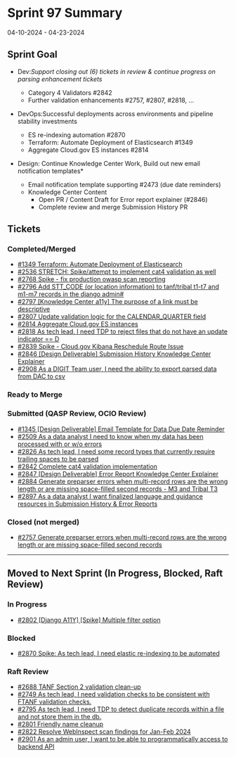 # Sprint 97 Summary

04-10-2024 - 04-23-2024


## Sprint Goal
* Dev:*Support closing out (6) tickets in review & continue progress on parsing enhancement tickets*
  * Category 4 Validators #2842
  * Further validation enhancements #2757, #2807, #2818, ...

* DevOps:Successful deployments across environments and pipeline stability investments
    * ES re-indexing automation #2870
    * Terraform: Automate Deployment of Elasticsearch #1349
    * Aggregate Cloud.gov ES instances #2814

* Design: Continue Knowledge Center Work, Build out new email notification templates*
    * Email notification template supporting #2473 (due date reminders)
    * Knowledge Center Content
      * Open PR / Content Draft for Error report explainer (#2846)
      * Complete review and merge Submission History PR

## Tickets
### Completed/Merged
  * [#1349 Terraform: Automate Deployment of Elasticsearch](https://app.zenhub.com/workspaces/sprint-board-5f18ab06dfd91c000f7e682e/issues/gh/raft-tech/tanf-app/1349)
  * [#2536 STRETCH: Spike/attempt to implement cat4 validation as well](https://app.zenhub.com/workspaces/sprint-board-5f18ab06dfd91c000f7e682e/issues/gh/raft-tech/tanf-app/2536)
  * [#2768 Spike - fix production owasp scan reporting](https://app.zenhub.com/workspaces/sprint-board-5f18ab06dfd91c000f7e682e/issues/gh/raft-tech/tanf-app/2768)
  * [#2796 Add STT_CODE (or location information) to tanf/tribal t1-t7 and m1-m7 records in the django admin#](https://app.zenhub.com/workspaces/sprint-board-5f18ab06dfd91c000f7e682e/issues/gh/raft-tech/tanf-app/2796)
  * [#2797 [Knowledge Center a11y] The purpose of a link must be descriptive](https://app.zenhub.com/workspaces/sprint-board-5f18ab06dfd91c000f7e682e/issues/gh/raft-tech/tanf-app/2797)
  * [#2807 Update validation logic for the CALENDAR_QUARTER field](https://app.zenhub.com/workspaces/sprint-board-5f18ab06dfd91c000f7e682e/issues/gh/raft-tech/tanf-app/2807)
  * [#2814 Aggregate Cloud.gov ES instances](https://app.zenhub.com/workspaces/sprint-board-5f18ab06dfd91c000f7e682e/issues/gh/raft-tech/tanf-app/2814)
  * [#2818 As tech lead, I need TDP to reject files that do not have an update indicator == D](https://app.zenhub.com/workspaces/sprint-board-5f18ab06dfd91c000f7e682e/issues/gh/raft-tech/tanf-app/2818)
  * [#2839 Spike - Cloud.gov Kibana Reschedule Route Issue](https://app.zenhub.com/workspaces/sprint-board-5f18ab06dfd91c000f7e682e/issues/gh/raft-tech/tanf-app/2839)
  * [#2846 [Design Deliverable] Submission History Knowledge Center Explainer](https://app.zenhub.com/workspaces/sprint-board-5f18ab06dfd91c000f7e682e/issues/gh/raft-tech/tanf-app/2846)
  * [#2908 As a DIGIT Team user, I need the ability to export parsed data from DAC to csv](https://app.zenhub.com/workspaces/sprint-board-5f18ab06dfd91c000f7e682e/issues/gh/raft-tech/tanf-app/2908)

### Ready to Merge


### Submitted (QASP Review, OCIO Review)
  * [#1345 [Design Deliverable] Email Template for Data Due Date Reminder](https://app.zenhub.com/workspaces/sprint-board-5f18ab06dfd91c000f7e682e/issues/gh/raft-tech/tanf-app/1345)
  * [#2509 As a data analyst I need to know when my data has been processed with or w/o errors](https://app.zenhub.com/workspaces/sprint-board-5f18ab06dfd91c000f7e682e/issues/gh/raft-tech/tanf-app/2509)
  * [#2826 As tech lead, I need some record types that currently require trailing spaces to be parsed](https://app.zenhub.com/workspaces/sprint-board-5f18ab06dfd91c000f7e682e/issues/gh/raft-tech/tanf-app/2826)
  * [#2842 Complete cat4 validation implementation](https://app.zenhub.com/workspaces/sprint-board-5f18ab06dfd91c000f7e682e/issues/gh/raft-tech/tanf-app/2842)
  * [#2847 [Design Deliverable] Error Report Knowledge Center Explainer](https://app.zenhub.com/workspaces/sprint-board-5f18ab06dfd91c000f7e682e/issues/gh/raft-tech/tanf-app/2847)
  * [#2884 Generate preparser errors when multi-record rows are the wrong length or are missing space-filled second records - M3 and Tribal T3](https://app.zenhub.com/workspaces/sprint-board-5f18ab06dfd91c000f7e682e/issues/gh/raft-tech/tanf-app/2884)
  * [#2897 As a data analyst I want finalized language and guidance resources in Submission History & Error Reports](https://app.zenhub.com/workspaces/sprint-board-5f18ab06dfd91c000f7e682e/issues/gh/raft-tech/tanf-app/2897)

### Closed (not merged)
* [#2757 Generate preparser errors when multi-record rows are the wrong length or are missing space-filled second records](https://app.zenhub.com/workspaces/sprint-board-5f18ab06dfd91c000f7e682e/issues/gh/raft-tech/tanf-app/2802)

---

## Moved to Next Sprint (In Progress, Blocked, Raft Review)
### In Progress
  *	[#2802 [Django A11Y] [Spike] Multiple filter option](https://app.zenhub.com/workspaces/sprint-board-5f18ab06dfd91c000f7e682e/issues/gh/raft-tech/tanf-app/2802)

### Blocked
  * [#2870 Spike: As tech lead, I need elastic re-indexing to be automated](https://app.zenhub.com/workspaces/sprint-board-5f18ab06dfd91c000f7e682e/issues/gh/raft-tech/tanf-app/2870)

### Raft Review
* [#2688 TANF Section 2 validation clean-up](https://app.zenhub.com/workspaces/sprint-board-5f18ab06dfd91c000f7e682e/issues/gh/raft-tech/tanf-app/2688)
* [#2749 As tech lead, I need validation checks to be consistent with FTANF validation checks.](https://app.zenhub.com/workspaces/sprint-board-5f18ab06dfd91c000f7e682e/issues/gh/raft-tech/tanf-app/2749)
* [#2795 As tech lead, I need TDP to detect duplicate records within a file and not store them in the db.](https://app.zenhub.com/workspaces/sprint-board-5f18ab06dfd91c000f7e682e/issues/gh/raft-tech/tanf-app/2795)
* [#2801 Friendly name cleanup](https://app.zenhub.com/workspaces/sprint-board-5f18ab06dfd91c000f7e682e/issues/gh/raft-tech/tanf-app/2801)
* [#2822 Resolve WebInspect scan findings for Jan-Feb 2024](https://app.zenhub.com/workspaces/sprint-board-5f18ab06dfd91c000f7e682e/issues/gh/raft-tech/tanf-app/2822)
* [#2901 As an admin user, I want to be able to programmatically access to backend API](https://app.zenhub.com/workspaces/sprint-board-5f18ab06dfd91c000f7e682e/issues/gh/raft-tech/tanf-app/2901) 
